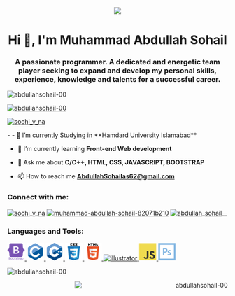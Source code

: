 <div align="center">
<img src="https://camo.githubusercontent.com/cae12fddd9d6982901d82580bdf321d81fb299141098ca1c2d4891870827bf17/68747470733a2f2f6d69726f2e6d656469756d2e636f6d2f6d61782f313336302f302a37513379765349765f7430696f4a2d5a2e676966" >
</div>
<h1 align="center">Hi 👋, I'm Muhammad Abdullah Sohail</h1>
<h3 align="center">A passionate programmer. A dedicated and energetic team player seeking to expand and develop my personal skills, experience, knowledge and talents for a successful career.</h3>

<p align="left"> <img src="https://komarev.com/ghpvc/?username=abdullahsohail-00&label=Profile%20views&color=0e75b6&style=flat" alt="abdullahsohail-00" /> </p>

<p align="left"> <a href="https://github.com/ryo-ma/github-profile-trophy"><img src="https://github-profile-trophy.vercel.app/?username=abdullahsohail-00" alt="abdullahsohail-00" /></a> </p>

<p align="left"> <a href="https://twitter.com/sochi_v_na" target="blank"><img src="https://img.shields.io/twitter/follow/sochi_v_na?logo=twitter&style=for-the-badge" alt="sochi_v_na" /></a> </p>
-  
- 🔭 I’m currently Studying in **Hamdard University Islamabad**

- 🌱 I’m currently learning **Front-end Web development**

- 💬 Ask me about **C/C++, HTML, CSS, JAVASCRIPT, BOOTSTRAP**

- 📫 How to reach me **AbdullahSohailas62@gmail.com**

<h3 align="left">Connect with me:</h3>
<p align="left">
<a href="https://twitter.com/sochi_v_na" target="blank"><img align="center" src="https://raw.githubusercontent.com/rahuldkjain/github-profile-readme-generator/master/src/images/icons/Social/twitter.svg" alt="sochi_v_na" height="30" width="40" /></a>
<a href="https://linkedin.com/in/muhammad-abdullah-sohail-82071b210" target="blank"><img align="center" src="https://raw.githubusercontent.com/rahuldkjain/github-profile-readme-generator/master/src/images/icons/Social/linked-in-alt.svg" alt="muhammad-abdullah-sohail-82071b210" height="30" width="40" /></a>
<a href="https://instagram.com/abdullah_sohail__" target="blank"><img align="center" src="https://raw.githubusercontent.com/rahuldkjain/github-profile-readme-generator/master/src/images/icons/Social/instagram.svg" alt="abdullah_sohail__" height="30" width="40" /></a>
</p>

<h3 align="left">Languages and Tools:</h3>
<p align="left"> <a href="https://getbootstrap.com" target="_blank" rel="noreferrer"> <img src="https://raw.githubusercontent.com/devicons/devicon/master/icons/bootstrap/bootstrap-plain-wordmark.svg" alt="bootstrap" width="40" height="40"/> </a> <a href="https://www.cprogramming.com/" target="_blank" rel="noreferrer"> <img src="https://raw.githubusercontent.com/devicons/devicon/master/icons/c/c-original.svg" alt="c" width="40" height="40"/> </a> <a href="https://www.w3schools.com/cpp/" target="_blank" rel="noreferrer"> <img src="https://raw.githubusercontent.com/devicons/devicon/master/icons/cplusplus/cplusplus-original.svg" alt="cplusplus" width="40" height="40"/> </a> <a href="https://www.w3schools.com/css/" target="_blank" rel="noreferrer"> <img src="https://raw.githubusercontent.com/devicons/devicon/master/icons/css3/css3-original-wordmark.svg" alt="css3" width="40" height="40"/> </a> <a href="https://www.w3.org/html/" target="_blank" rel="noreferrer"> <img src="https://raw.githubusercontent.com/devicons/devicon/master/icons/html5/html5-original-wordmark.svg" alt="html5" width="40" height="40"/> </a> <a href="https://www.adobe.com/in/products/illustrator.html" target="_blank" rel="noreferrer"> <img src="https://www.vectorlogo.zone/logos/adobe_illustrator/adobe_illustrator-icon.svg" alt="illustrator" width="40" height="40"/> </a> <a href="https://developer.mozilla.org/en-US/docs/Web/JavaScript" target="_blank" rel="noreferrer"> <img src="https://raw.githubusercontent.com/devicons/devicon/master/icons/javascript/javascript-original.svg" alt="javascript" width="40" height="40"/> </a> <a href="https://www.photoshop.com/en" target="_blank" rel="noreferrer"> <img src="https://raw.githubusercontent.com/devicons/devicon/master/icons/photoshop/photoshop-line.svg" alt="photoshop" width="40" height="40"/> </a> </p>

<p align="left">&nbsp;<img align="left"  width="450" src="https://github-readme-stats.vercel.app/api?username=abdullahsohail-00&show_icons=true&locale=en" alt="abdullahsohail-00" /></p>
<p align="right"><img align="right" width="350" src="https://github-readme-stats.vercel.app/api/top-langs?username=abdullahsohail-00&show_icons=true&locale=en&layout=compact" alt="abdullahsohail-00" /></p>



